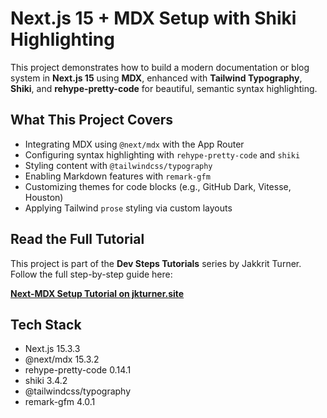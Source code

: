 # Next.js 15 + MDX Setup with Shiki Highlighting

This project demonstrates how to build a modern documentation or blog system in **Next.js 15** using **MDX**, enhanced with **Tailwind Typography**, **Shiki**, and **rehype-pretty-code** for beautiful, semantic syntax highlighting.

## What This Project Covers

- Integrating MDX using `@next/mdx` with the App Router
- Configuring syntax highlighting with `rehype-pretty-code` and `shiki`
- Styling content with `@tailwindcss/typography`
- Enabling Markdown features with `remark-gfm`
- Customizing themes for code blocks (e.g., GitHub Dark, Vitesse, Houston)
- Applying Tailwind `prose` styling via custom layouts

## Read the Full Tutorial

This project is part of the **Dev Steps Tutorials** series by Jakkrit Turner.  
Follow the full step-by-step guide here:

**[Next-MDX Setup Tutorial on jkturner.site](http://jkturner.site/tutorials/react-ecosystem/mdx-setup/01-next-mdx-basic)**

## Tech Stack

- Next.js 15.3.3
- @next/mdx 15.3.2
- rehype-pretty-code 0.14.1
- shiki 3.4.2
- @tailwindcss/typography
- remark-gfm 4.0.1
